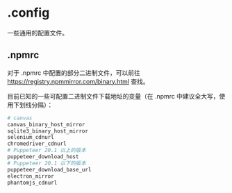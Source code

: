 # .config

一些通用的配置文件。

## .npmrc

对于 .npmrc 中配置的部分二进制文件，可以前往 https://registry.npmmirror.com/binary.html 查找。

目前已知的一些可配置二进制文件下载地址的变量（在 .npmrc 中建议全大写，使用下划线分隔）：

```bash
# canvas
canvas_binary_host_mirror
sqlite3_binary_host_mirror
selenium_cdnurl
chromedriver_cdnurl
# Puppeteer 20.1 以上的版本
puppeteer_download_host
# Puppeteer 20.1 以下的版本
puppeteer_download_base_url
electron_mirror
phantomjs_cdnurl
```


